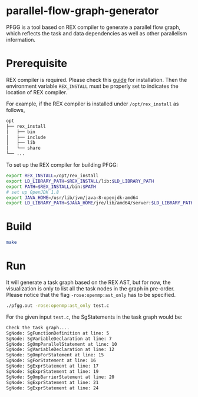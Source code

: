 # parallel-flow-graph-generator

PFGG is a tool based on REX compiler to generate a parallel flow graph, which reflects the task and data dependencies as well as other parallelism information.

# Prerequisite

REX compiler is required. Please check this [guide](https://github.com/passlab/rexompiler/wiki/REX-compiler-compilation) for installation.
Then the environment variable `REX_INSTALL` must be properly set to indicates the location of REX compiler.

For example, if the REX compiler is installed under `/opt/rex_install` as follows,
```bash
opt
├── rex_install
│   ├── bin
│   ├── include
│   ├── lib
│   └── share
└── ...

```
To set up the REX compiler for building PFGG:

```bash
export REX_INSTALL=/opt/rex_install
export LD_LIBRARY_PATH=$REX_INSTALL/lib:$LD_LIBRARY_PATH
export PATH=$REX_INSTALL/bin:$PATH
# set up OpenJDK 1.8
export JAVA_HOME=/usr/lib/jvm/java-8-openjdk-amd64
export LD_LIBRARY_PATH=$JAVA_HOME/jre/lib/amd64/server:$LD_LIBRARY_PATH
```


# Build

```bash
make
```

# Run

It will generate a task graph based on the REX AST, but for now, the visualization is only to list all the task nodes in the graph in pre-order.
Please notice that the flag `-rose:openmp:ast_only` has to be specified.

```bash
./pfgg.out -rose:openmp:ast_only test.c
```

For the given input `test.c`, the SgStatements in the task graph would be:

```bash
Check the task graph....
SgNode: SgFunctionDefinition at line: 5
SgNode: SgVariableDeclaration at line: 7
SgNode: SgOmpParallelStatement at line: 10
SgNode: SgVariableDeclaration at line: 12
SgNode: SgOmpForStatement at line: 15
SgNode: SgForStatement at line: 16
SgNode: SgExprStatement at line: 17
SgNode: SgExprStatement at line: 19
SgNode: SgOmpBarrierStatement at line: 20
SgNode: SgExprStatement at line: 21
SgNode: SgExprStatement at line: 24
```
